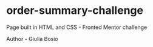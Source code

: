 # order-summary-challenge
Page built in HTML and CSS - Fronted Mentor challenge

Author - Giulia Bosio
